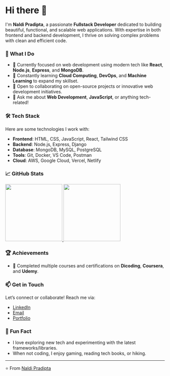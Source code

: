 # Hi there 👋  

I'm **Naldi Pradipta**, a passionate **Fullstack Developer** dedicated to building beautiful, functional, and scalable web applications. With expertise in both frontend and backend development, I thrive on solving complex problems with clean and efficient code.  

### 💼 **What I Do**  
- 🔭 Currently focused on web development using modern tech like **React**, **Node.js**, **Express**, and **MongoDB**.  
- 🌱 Constantly learning **Cloud Computing**, **DevOps**, and **Machine Learning** to expand my skillset.  
- 👯 Open to collaborating on open-source projects or innovative web development initiatives.  
- 💬 Ask me about **Web Development**, **JavaScript**, or anything tech-related!  

### 🛠️ **Tech Stack**  
Here are some technologies I work with:  

- **Frontend**: HTML, CSS, JavaScript, React, Tailwind CSS  
- **Backend**: Node.js, Express, Django  
- **Database**: MongoDB, MySQL, PostgreSQL  
- **Tools**: Git, Docker, VS Code, Postman  
- **Cloud**: AWS, Google Cloud, Vercel, Netlify  

### 📈 **GitHub Stats**  
<p align="left">
<a href="https://github.com/naldipa">
  <img height="180em" src="https://github-readme-stats-eight-theta.vercel.app/api?username=naldipa&show_icons=true&theme=algolia&include_all_commits=true&count_private=true"/>
  <img height="180em" src="https://github-readme-stats-eight-theta.vercel.app/api/top-langs/?username=naldipa&layout=compact&theme=algolia"/>
</a>
</p>  

### 🏆 **Achievements**  
- 🥇 Completed multiple courses and certifications on **Dicoding**, **Coursera**, and **Udemy**.  

### 📫 **Get in Touch**  
Let’s connect or collaborate! Reach me via:  
- [LinkedIn](https://www.linkedin.com/in/naldipa/)  
- [Email](mailto:naldipradipta6@gmail.com)  
- [Portfolio](https://naldipa.github.io/My-website/)  

### 🌟 **Fun Fact**  
- I love exploring new tech and experimenting with the latest frameworks/libraries.  
- When not coding, I enjoy gaming, reading tech books, or hiking.  

---  

⭐️ From [Naldi Pradipta](https://github.com/naldipa)  
